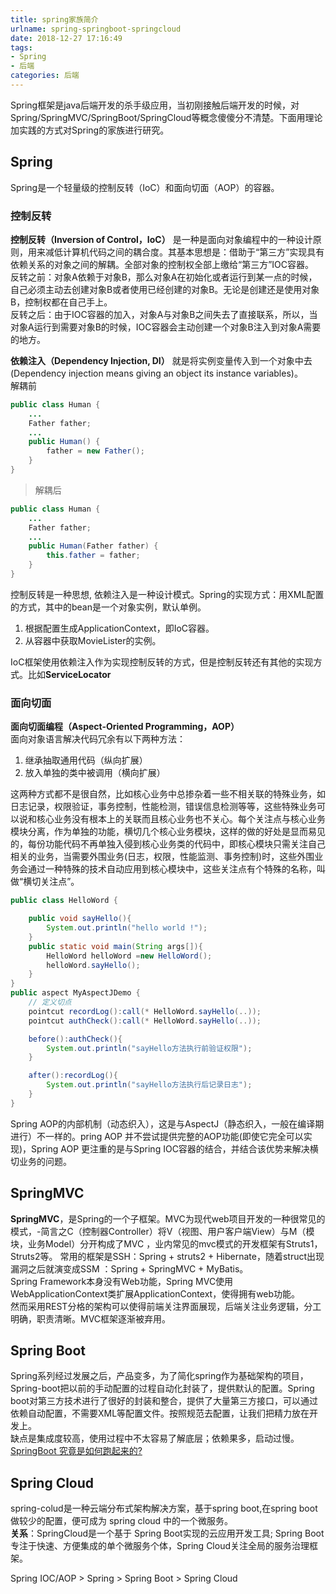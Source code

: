 ```yaml
---
title: spring家族简介
urlname: spring-springboot-springcloud
date: 2018-12-27 17:16:49
tags: 
- Spring
- 后端
categories: 后端
---
```

Spring框架是java后端开发的杀手级应用，当初刚接触后端开发的时候，对Spring/SpringMVC/SpringBoot/SpringCloud等概念傻傻分不清楚。下面用理论加实践的方式对Spring的家族进行研究。

<!-- more -->

## Spring
Spring是一个轻量级的控制反转（IoC）和面向切面（AOP）的容器。
### 控制反转
**控制反转（Inversion of Control，IoC）** 是一种是面向对象编程中的一种设计原则，用来减低计算机代码之间的耦合度。其基本思想是：借助于“第三方”实现具有依赖关系的对象之间的解耦。全部对象的控制权全部上缴给“第三方”IOC容器。  
反转之前：对象A依赖于对象B，那么对象A在初始化或者运行到某一点的时候，自己必须主动去创建对象B或者使用已经创建的对象B。无论是创建还是使用对象B，控制权都在自己手上。  
反转之后：由于IOC容器的加入，对象A与对象B之间失去了直接联系，所以，当对象A运行到需要对象B的时候，IOC容器会主动创建一个对象B注入到对象A需要的地方。

**依赖注入（Dependency Injection, DI）** 就是将实例变量传入到一个对象中去(Dependency injection means giving an object its instance variables)。  
解耦前
```java
public class Human {
    ...
    Father father;
    ...
    public Human() {
        father = new Father();
    }
}
```
> 解耦后
```java
public class Human {
    ...
    Father father;
    ...
    public Human(Father father) {
        this.father = father;
    }
}
```
控制反转是一种思想, 依赖注入是一种设计模式。Spring的实现方式：用XML配置的方式，其中的bean是一个对象实例，默认单例。  
1. 根据配置生成ApplicationContext，即IoC容器。  
2. 从容器中获取MovieLister的实例。  

IoC框架使用依赖注入作为实现控制反转的方式，但是控制反转还有其他的实现方式。比如**ServiceLocator**

### 面向切面
**面向切面编程（Aspect-Oriented Programming，AOP）**  
面向对象语言解决代码冗余有以下两种方法：
1. 继承抽取通用代码（纵向扩展）
2. 放入单独的类中被调用（横向扩展）

这两种方式都不是很自然，比如核心业务中总掺杂着一些不相关联的特殊业务，如日志记录，权限验证，事务控制，性能检测，错误信息检测等等，这些特殊业务可以说和核心业务没有根本上的关联而且核心业务也不关心。每个关注点与核心业务模块分离，作为单独的功能，横切几个核心业务模块，这样的做的好处是显而易见的，每份功能代码不再单独入侵到核心业务类的代码中，即核心模块只需关注自己相关的业务，当需要外围业务(日志，权限，性能监测、事务控制)时，这些外围业务会通过一种特殊的技术自动应用到核心模块中，这些关注点有个特殊的名称，叫做“横切关注点”。
```java
public class HelloWord {

    public void sayHello(){
        System.out.println("hello world !");
    }
    public static void main(String args[]){
        HelloWord helloWord =new HelloWord();
        helloWord.sayHello();
    }
}
public aspect MyAspectJDemo {
    // 定义切点
    pointcut recordLog():call(* HelloWord.sayHello(..));
    pointcut authCheck():call(* HelloWord.sayHello(..));

    before():authCheck(){
        System.out.println("sayHello方法执行前验证权限");
    }

    after():recordLog(){
        System.out.println("sayHello方法执行后记录日志");
    }
}
```
Spring AOP的内部机制（动态织入），这是与AspectJ（静态织入，一般在编译期进行）不一样的。pring AOP 并不尝试提供完整的AOP功能(即使它完全可以实现)，Spring AOP 更注重的是与Spring IOC容器的结合，并结合该优势来解决横切业务的问题。

## SpringMVC
**SpringMVC**，是Spring的一个子框架。MVC为现代web项目开发的一种很常见的模式，-简言之C（控制器Controller）将V（视图、用户客户端View）与M（模块，业务Model）分开构成了MVC ，业内常见的mvc模式的开发框架有Struts1，Struts2等。
常用的框架是SSH：Spring + struts2 + Hibernate，随着struct出现漏洞之后就演变成SSM ：Spring + SpringMVC + MyBatis。  
Spring Framework本身没有Web功能，Spring MVC使用WebApplicationContext类扩展ApplicationContext，使得拥有web功能。  
然而采用REST分格的架构可以使得前端关注界面展现，后端关注业务逻辑，分工明确，职责清晰。MVC框架逐渐被弃用。

## Spring Boot
Spring系列经过发展之后，产品变多，为了简化spring作为基础架构的项目，Spring-boot把以前的手动配置的过程自动化封装了，提供默认的配置。Spring boot对第三方技术进行了很好的封装和整合，提供了大量第三方接口，可以通过依赖自动配置，不需要XML等配置文件。按照规范去配置，让我们把精力放在开发上。  
缺点是集成度较高，使用过程中不太容易了解底层；依赖果多，启动过慢。  
[SpringBoot 究竟是如何跑起来的?](https://mp.weixin.qq.com/s?__biz=MzAwMDU1MTE1OQ==&mid=2653550562&idx=1&sn=6a2e2b48845f09f426b46a2650737a29&chksm=813a667ab64def6cd6561e641e6160d549cd11a417d3262121fab9de05e5326e2fa7ffe9dc77&scene=21#wechat_redirect)

## Spring Cloud
spring-colud是一种云端分布式架构解决方案，基于spring boot,在spring boot做较少的配置，便可成为 spring cloud 中的一个微服务。  
**关系**：SpringCloud是一个基于 Spring Boot实现的云应用开发工具; Spring Boot专注于快速、方便集成的单个微服务个体，Spring Cloud关注全局的服务治理框架。

Spring IOC/AOP > Spring > Spring Boot > Spring Cloud
